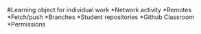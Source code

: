 #Learning object for individual work 
*Network activity
*Remotes
*Fetch/push
*Branches
*Student repositories
*Github Classroom 
*Permissions
